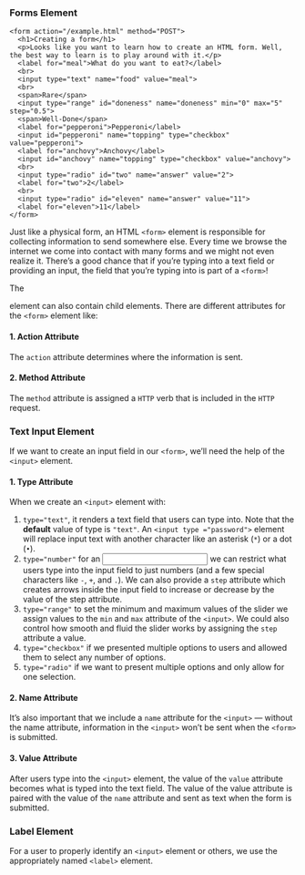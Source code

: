 ### Forms Element
    <form action="/example.html" method="POST">
      <h1>Creating a form</h1>
      <p>Looks like you want to learn how to create an HTML form. Well, the best way to learn is to play around with it.</p>
      <label for="meal">What do you want to eat?</label>
      <br>
      <input type="text" name="food" value="meal">
      <br>
      <span>Rare</span>
      <input type="range" id="doneness" name="doneness" min="0" max="5" step="0.5">
      <span>Well-Done</span>
      <label for="pepperoni">Pepperoni</label>
      <input id="pepperoni" name="topping" type="checkbox" value="pepperoni">
      <label for="anchovy">Anchovy</label>
      <input id="anchovy" name="topping" type="checkbox" value="anchovy">
      <br>
      <input type="radio" id="two" name="answer" value="2">
      <label for="two">2</label>
      <br>
      <input type="radio" id="eleven" name="answer" value="11">
      <label for="eleven">11</label>
    </form>
Just like a physical form, an HTML `<form>` element is responsible for collecting information to send somewhere else. Every time we browse the internet we come into contact with many forms and we might not even realize it. There’s a good chance that if you’re typing into a text field or providing an input, the field that you’re typing into is part of a `<form>`!

The <form> element can also contain child elements. There are different attributes for the `<form>` element like:
#### 1. Action Attribute
The `action` attribute determines where the information is sent.
#### 2. Method Attribute
The `method` attribute is assigned a `HTTP` verb that is included in the `HTTP` request.


### Text Input Element
If we want to create an input field in our `<form>`, we’ll need the help of the `<input>` element.
#### 1. Type Attribute
When we create an `<input>` element with:
1. `type="text"`, it renders a text field that users can type into. Note that the **default** value of type is `"text"`. An `<input type ="password">` element will replace input text with another character like an asterisk (`*`) or a dot (`•`).
2. `type="number"` for an <input> we can restrict what users type into the input field to just numbers (and a few special characters like `-`, `+`, and `.`). We can also provide a `step` attribute which creates arrows inside the input field to increase or decrease by the value of the step attribute.
3. `type="range"` to set the minimum and maximum values of the slider we assign values to the `min` and `max` attribute of the `<input>`. We could also control how smooth and fluid the slider works by assigning the `step` attribute a value.
4. `type="checkbox"` if we presented multiple options to users and allowed them to select any number of options.
5. `type="radio"` if we want to present multiple options and only allow for one selection.

#### 2. Name Attribute
It’s also important that we include a `name` attribute for the `<input>` — without the name attribute, information in the `<input>` won’t be sent when the `<form>` is submitted.
#### 3. Value Attribute
After users type into the `<input>` element, the value of the `value` attribute becomes what is typed into the text field. The value of the value attribute is paired with the value of the `name` attribute and sent as text when the form is submitted.

### Label Element
For a user to properly identify an `<input>` element or others, we use the appropriately named `<label>` element.
